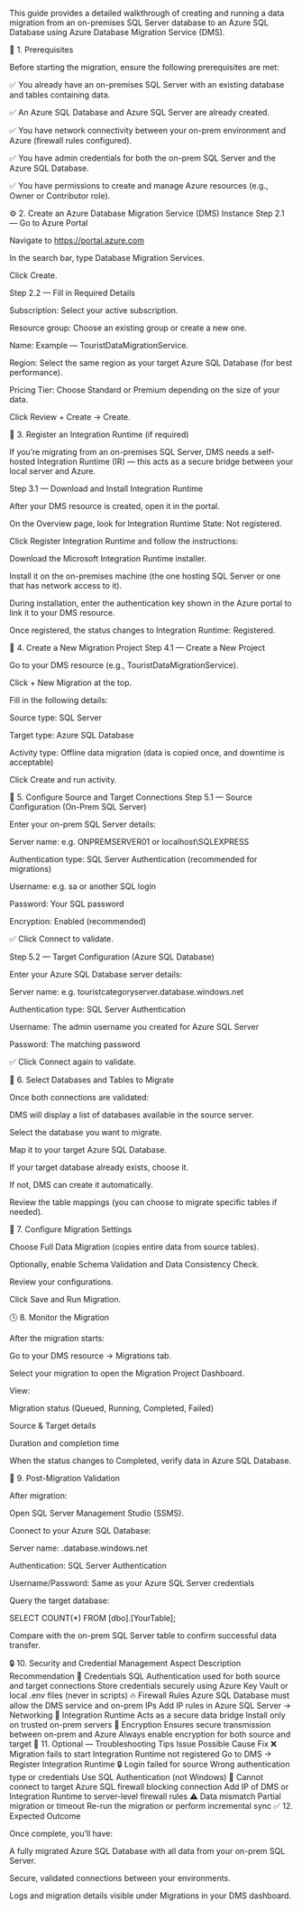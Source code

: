 This guide provides a detailed walkthrough of creating and running a data migration from an on-premises SQL Server database to an Azure SQL Database using Azure Database Migration Service (DMS).

🧭 1. Prerequisites

Before starting the migration, ensure the following prerequisites are met:

✅ You already have an on-premises SQL Server with an existing database and tables containing data.

✅ An Azure SQL Database and Azure SQL Server are already created.

✅ You have network connectivity between your on-prem environment and Azure (firewall rules configured).

✅ You have admin credentials for both the on-prem SQL Server and the Azure SQL Database.

✅ You have permissions to create and manage Azure resources (e.g., Owner or Contributor role).

⚙️ 2. Create an Azure Database Migration Service (DMS) Instance
Step 2.1 — Go to Azure Portal

Navigate to https://portal.azure.com

In the search bar, type Database Migration Services.

Click Create.

Step 2.2 — Fill in Required Details

Subscription: Select your active subscription.

Resource group: Choose an existing group or create a new one.

Name: Example — TouristDataMigrationService.

Region: Select the same region as your target Azure SQL Database (for best performance).

Pricing Tier: Choose Standard or Premium depending on the size of your data.

Click Review + Create → Create.

🧩 3. Register an Integration Runtime (if required)

If you’re migrating from an on-premises SQL Server, DMS needs a self-hosted Integration Runtime (IR) — this acts as a secure bridge between your local server and Azure.

Step 3.1 — Download and Install Integration Runtime

After your DMS resource is created, open it in the portal.

On the Overview page, look for Integration Runtime State: Not registered.

Click Register Integration Runtime and follow the instructions:

Download the Microsoft Integration Runtime installer.

Install it on the on-premises machine (the one hosting SQL Server or one that has network access to it).

During installation, enter the authentication key shown in the Azure portal to link it to your DMS resource.

Once registered, the status changes to Integration Runtime: Registered.

🧱 4. Create a New Migration Project
Step 4.1 — Create a New Project

Go to your DMS resource (e.g., TouristDataMigrationService).

Click + New Migration at the top.

Fill in the following details:

Source type: SQL Server

Target type: Azure SQL Database

Activity type: Offline data migration (data is copied once, and downtime is acceptable)

Click Create and run activity.

🔐 5. Configure Source and Target Connections
Step 5.1 — Source Configuration (On-Prem SQL Server)

Enter your on-prem SQL Server details:

Server name:
e.g. ONPREMSERVER01 or localhost\SQLEXPRESS

Authentication type: SQL Server Authentication (recommended for migrations)

Username: e.g. sa or another SQL login

Password: Your SQL password

Encryption: Enabled (recommended)

✅ Click Connect to validate.

Step 5.2 — Target Configuration (Azure SQL Database)

Enter your Azure SQL Database server details:

Server name:
e.g. touristcategoryserver.database.windows.net

Authentication type: SQL Server Authentication

Username: The admin username you created for Azure SQL Server

Password: The matching password

✅ Click Connect again to validate.

🧩 6. Select Databases and Tables to Migrate

Once both connections are validated:

DMS will display a list of databases available in the source server.

Select the database you want to migrate.

Map it to your target Azure SQL Database.

If your target database already exists, choose it.

If not, DMS can create it automatically.

Review the table mappings (you can choose to migrate specific tables if needed).

🔄 7. Configure Migration Settings

Choose Full Data Migration (copies entire data from source tables).

Optionally, enable Schema Validation and Data Consistency Check.

Review your configurations.

Click Save and Run Migration.

🕓 8. Monitor the Migration

After the migration starts:

Go to your DMS resource → Migrations tab.

Select your migration to open the Migration Project Dashboard.

View:

Migration status (Queued, Running, Completed, Failed)

Source & Target details

Duration and completion time

When the status changes to Completed, verify data in Azure SQL Database.

🧾 9. Post-Migration Validation

After migration:

Open SQL Server Management Studio (SSMS).

Connect to your Azure SQL Database:

Server name: <yourservername>.database.windows.net

Authentication: SQL Server Authentication

Username/Password: Same as your Azure SQL Server credentials

Query the target database:

SELECT COUNT(*) FROM [dbo].[YourTable];


Compare with the on-prem SQL Server table to confirm successful data transfer.

🔒 10. Security and Credential Management
Aspect	Description	Recommendation
🔑 Credentials	SQL Authentication used for both source and target connections	Store credentials securely using Azure Key Vault or local .env files (never in scripts)
🔥 Firewall Rules	Azure SQL Database must allow the DMS service and on-prem IPs	Add IP rules in Azure SQL Server → Networking
🔗 Integration Runtime	Acts as a secure data bridge	Install only on trusted on-prem servers
🔐 Encryption	Ensures secure transmission between on-prem and Azure	Always enable encryption for both source and target
🧰 11. Optional — Troubleshooting Tips
Issue	Possible Cause	Fix
❌ Migration fails to start	Integration Runtime not registered	Go to DMS → Register Integration Runtime
🔒 Login failed for source	Wrong authentication type or credentials	Use SQL Authentication (not Windows)
🔌 Cannot connect to target	Azure SQL firewall blocking connection	Add IP of DMS or Integration Runtime to server-level firewall rules
⚠️ Data mismatch	Partial migration or timeout	Re-run the migration or perform incremental sync
✅ 12. Expected Outcome

Once complete, you’ll have:

A fully migrated Azure SQL Database with all data from your on-prem SQL Server.

Secure, validated connections between your environments.

Logs and migration details visible under Migrations in your DMS dashboard.